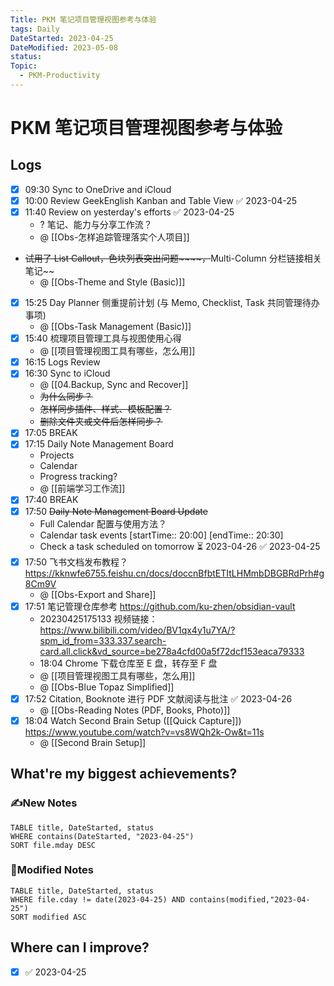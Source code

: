 ```yaml
---
Title: PKM 笔记项目管理视图参考与体验
tags: Daily
DateStarted: 2023-04-25
DateModified: 2023-05-08
status:
Topic:
  - PKM-Productivity
---
```


# PKM 笔记项目管理视图参考与体验

## Logs

- [x] 09:30 Sync to OneDrive and iCloud
- [x] 10:00 Review GeekEnglish Kanban and Table View ✅ 2023-04-25
- [x] 11:40 Review on yesterday's efforts ✅ 2023-04-25
  - ? 笔记、能力与分享工作流？
  - @ [[Obs-怎样追踪管理落实个人项目]]
- ~~试用了 List Callout，色块列表突出问题~~~~，~~Multi-Column 分栏链接相关笔记~~
  - @ [[Obs-Theme and Style (Basic)]]
- [x] 15:25 Day Planner 侧重提前计划 (与 Memo, Checklist, Task 共同管理待办事项)
  - @ [[Obs-Task Management (Basic)]]
- [x] 15:40 梳理项目管理工具与视图使用心得
  - @ [[项目管理视图工具有哪些，怎么用]]
- [x] 16:15 Logs Review
- [x] 16:30 Sync to iCloud
  - @ [[04.Backup, Sync and Recover]]
  - ~~为什么同步？~~
  - ~~怎样同步插件、样式、模板配置？~~
  - ~~删除文件夹或文件后怎样同步？~~
- [x] 17:05 BREAK
- [x] 17:15 Daily Note Management Board
  - Projects
  - Calendar
  - Progress tracking?
  - @ [[前端学习工作流]]
- [x] 17:40 BREAK
- [x] 17:50 ~~Daily Note Management Board Update~~
  - Full Calendar 配置与使用方法？
  - Calendar task events [startTime:: 20:00] [endTime:: 20:30]
  - Check a task scheduled on tomorrow ⏳ 2023-04-26 ✅ 2023-04-25
- [x] 17:50 飞书文档发布教程？ https://kknwfe6755.feishu.cn/docs/doccnBfbtETItLHMmbDBGBRdPrh#g8Cm9V
  - @ [[Obs-Export and Share]]
- [x] 17:51 笔记管理仓库参考 https://github.com/ku-zhen/obsidian-vault
  - 20230425175133 视频链接： https://www.bilibili.com/video/BV1qx4y1u7YA/?spm_id_from=333.337.search-card.all.click&vd_source=be278a4cfd00a5f72dcf153eaca79333
  - 18:04 Chrome 下载仓库至 E 盘，转存至 F 盘
  - @ [[项目管理视图工具有哪些，怎么用]]
  - @ [[Obs-Blue Topaz Simplified]]
- [x] 17:52 Citation, Booknote 进行 PDF 文献阅读与批注 ✅ 2023-04-26
  - @ [[Obs-Reading Notes (PDF, Books, Photo)]]
- [x] 18:04 Watch Second Brain Setup ([[Quick Capture]]) https://www.youtube.com/watch?v=vs8WQh2k-Ow&t=11s
  - @ [[Second Brain Setup]]

## What're my biggest achievements?

### ✍️New Notes

```dataview
TABLE title, DateStarted, status
WHERE contains(DateStarted, "2023-04-25")
SORT file.mday DESC
```

### 📝Modified Notes

```dataview
TABLE title, DateStarted, status
WHERE file.cday != date(2023-04-25) AND contains(modified,"2023-04-25")
SORT modified ASC
```

## Where can I improve?

- [x] ✅ 2023-04-25
